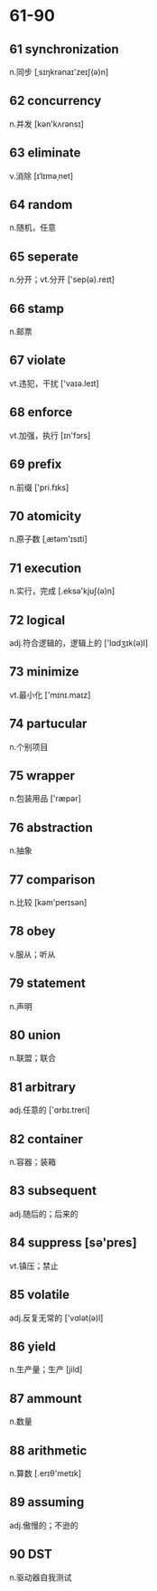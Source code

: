 # 61-90

## 61 synchronization

n.同步 [ˌsɪŋkrənaɪ'zeɪʃ(ə)n]

## 62 concurrency

n.并发  [kən'kʌrənsɪ]

## 63 eliminate

v.消除 [ɪˈlɪməˌnet]

## 64 random

n.随机，任意

## 65 seperate

n.分开；vt.分开 ['sep(ə).reɪt]

## 66 stamp

n.邮票

## 67 violate

vt.违犯，干扰 ['vaɪə.leɪt]

## 68 enforce

vt.加强，执行 [ɪn'fɔrs]

## 69 prefix

n.前缀 ['pri.fɪks]

## 70 atomicity

n.原子数  [ˌætəm'ɪsɪti]

## 71 execution

n.实行，完成 [.eksə'kjuʃ(ə)n]

## 72 logical

adj.符合逻辑的，逻辑上的 ['lɑdʒɪk(ə)l]

## 73 minimize

vt.最小化 ['mɪnɪ.maɪz]

## 74 partucular

n.个别项目

## 75 wrapper

n.包装用品 ['ræpər]

## 76 abstraction

n.抽象

## 77 comparison

n.比较  [kəm'perɪsən]

## 78 obey

v.服从；听从

## 79 statement

n.声明

## 80 union

n.联盟；联合

## 81 arbitrary

adj.任意的  ['ɑrbɪ.treri]

## 82 container

n.容器；装箱

## 83 subsequent

adj.随后的；后来的

## 84 suppress [sə'pres]

vt.镇压；禁止

## 85 volatile

adj.反复无常的  ['vɑlət(ə)l]

## 86 yield

n.生产量；生产 [jild]

## 87 ammount

n.数量

## 88 arithmetic

n.算数 [.erɪθ'metɪk]

## 89 assuming

adj.傲慢的；不逊的

## 90 DST

n.驱动器自我测试